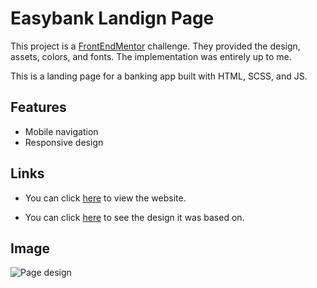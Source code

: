 # Easybank Landign Page

This project is a [FrontEndMentor](https://www.frontendmentor.io) challenge. They provided the design, assets, colors, and fonts. The implementation was entirely up to me.

This is a landing page for a banking app built with HTML, SCSS, and JS.

## Features

- Mobile navigation
- Responsive design

## Links

- You can click [here](https://easybank-abojo.vercel.app) to view the website.

- You can click [here](https://www.frontendmentor.io/challenges/easybank-landing-page-WaUhkoDN) to see the design it was based on.

## Image

![Page design](https://i.imgur.com/FKMGMFz.png)
